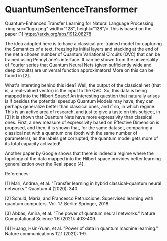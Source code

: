 # QuantumSentenceTransformer
Quantum-Enhanced Transfer Learning for Natural Language Processing
<img src="logo.png" width="128", height="128"/>
This is based on the paper [1] https://arxiv.org/abs/1912.08278

The idea adopted here is to have a classical pre-trained model for capturing the Semantics of a text, freezing its initial layers and stacking at the end of the net a chosen number of Quantum Variational Circuits (QVC) that can be trained using PennyLane's interface. It can be shown from the universality of Fourier series that Quantum Neural Nets (given sufficiently wide and deep circuits) are universal function approximators! More on this can be found in [2].

What's intereting behind this idea? Well, the output of the classical net (that is, a real-valued vector) is the input to the QVC. So, this data is being mapped into the Hilbert Space! An interesting question that naturally arises is if besides the potential speedup Quantum Models may have, they can perhaps generalize better than classical ones, and if so, in which regime. This is an active area of research, and just to give a taste on this subject, in [3] it is shown that Quantum Nets have more expressivity than classical ones. First, a new measure of expressivity based on Effective Dimension is proposed, and then, it is shown that, for the same dataset, comparing a classical net with a quantum one (both with the same number of parameters), as the labels get corrupted, the quantum model gets more of its total capacity activated!

Another paper by Google shows that there is indeed a regime where the topology of the data mapped into the Hilbert space provides better learning generalization over the Real space [4].

References:

[1] Mari, Andrea, et al. "Transfer learning in hybrid classical-quantum neural networks." Quantum 4 (2020): 340.

[2] Schuld, Maria, and Francesco Petruccione. Supervised learning with quantum computers. Vol. 17. Berlin: Springer, 2018.

[3] Abbas, Amira, et al. "The power of quantum neural networks." Nature Computational Science 1.6 (2021): 403-409.

[4] Huang, Hsin-Yuan, et al. "Power of data in quantum machine learning." Nature communications 12.1 (2021): 1-9.
